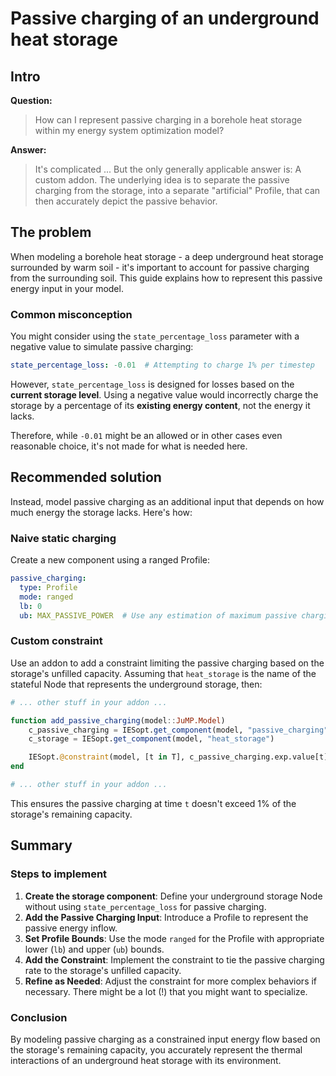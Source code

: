 # Passive charging of an underground heat storage

## Intro

**Question:**  
> How can I represent passive charging in a borehole heat storage within my energy system optimization model?

**Answer:**  
> It's complicated ... But the only generally applicable answer is: A custom addon. The underlying idea is to separate the passive charging from the storage, into a separate "artificial" Profile, that can then accurately depict the passive behavior.

## The problem

When modeling a borehole heat storage - a deep underground heat storage surrounded by warm soil - it's important to account for passive charging from the surrounding soil. This guide explains how to represent this passive energy input in your model.

### Common misconception

You might consider using the `state_percentage_loss` parameter with a negative value to simulate passive charging:

```yaml
state_percentage_loss: -0.01  # Attempting to charge 1% per timestep
```

However, `state_percentage_loss` is designed for losses based on the **current storage level**. Using a negative value would incorrectly charge the storage by a percentage of its **existing energy content**, not the energy it lacks.

Therefore, while `-0.01` might be an allowed or in other cases even reasonable choice, it's not made for what is needed here.

## Recommended solution

Instead, model passive charging as an additional input that depends on how much energy the storage lacks. Here's how:

### Naive static charging

Create a new component using a ranged Profile:

```yaml
passive_charging:
  type: Profile
  mode: ranged
  lb: 0
  ub: MAX_PASSIVE_POWER  # Use any estimation of maximum passive charging power
```

### Custom constraint

Use an addon to add a constraint limiting the passive charging based on the storage's unfilled capacity. Assuming that `heat_storage` is the name of the stateful Node that represents the underground storage, then:

```julia
# ... other stuff in your addon ...

function add_passive_charging(model::JuMP.Model)
    c_passive_charging = IESopt.get_component(model, "passive_charging")
    c_storage = IESopt.get_component(model, "heat_storage")

    IESopt.@constraint(model, [t in T], c_passive_charging.exp.value[t] <= 0.01 * (c_storage.state_ub - c_storage.var.state[t]))
end

# ... other stuff in your addon ...
```

This ensures the passive charging at time `t` doesn't exceed 1% of the storage's remaining capacity.

## Summary

### Steps to implement

1. **Create the storage component**: Define your underground storage Node without using `state_percentage_loss` for passive charging.
2. **Add the Passive Charging Input**: Introduce a Profile to represent the passive energy inflow.
3. **Set Profile Bounds**: Use the mode `ranged` for the Profile with appropriate lower (`lb`) and upper (`ub`) bounds.
4. **Add the Constraint**: Implement the constraint to tie the passive charging rate to the storage's unfilled capacity.
5. **Refine as Needed**: Adjust the constraint for more complex behaviors if necessary. There might be a lot (!) that you might want to specialize.

### Conclusion

By modeling passive charging as a constrained input energy flow based on the storage's remaining capacity, you accurately represent the thermal interactions of an underground heat storage with its environment.
